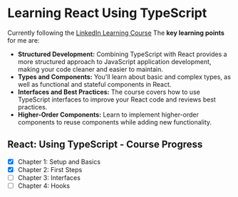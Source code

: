 # Learning React Using TypeScript

Currently following the [LinkedIn Learning Course](https://www.linkedin.com/learning/react-using-typescript-23743818?contextUrn=urn%3Ali%3AlearningCollection%3A7315539718224445441)
The **key learning points** for me are:
 - **Structured Development:** Combining TypeScript with React provides a more structured approach to JavaScript application development, making your code cleaner and easier to maintain.
 - **Types and Components:** You'll learn about basic and complex types, as well as functional and stateful components in React.
 - **Interfaces and Best Practices:** The course covers how to use TypeScript interfaces to improve your React code and reviews best practices.
 - **Higher-Order Components:** Learn to implement higher-order components to reuse components while adding new functionality.

## React: Using TypeScript - Course Progress
- [X] Chapter 1: Setup and Basics
- [X] Chapter 2: First Steps
- [ ] Chapter 3: Interfaces
- [ ] Chapter 4: Hooks
